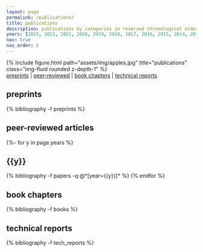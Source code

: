 ```yaml
---
layout: page
permalink: /publications/
title: publications
description: publications by categories in reversed chronological order
years: [2023, 2022, 2021, 2020, 2019, 2018, 2017, 2016, 2015, 2014, 2013, 2011, 2009, 2008, 2006]
nav: true
nav_order: 2
---
```

<!-- _pages/publications.md -->
<div class="publications">

<div class="row">
    <div class="col-sm mt-3 mt-md-0">
        {% include figure.html path="assets/img/apples.jpg" title="publications" class="img-fluid rounded z-depth-1" %}
    </div>
</div>
<div class="caption">
<a href="#preprint">preprints</a> | 
<a href="#peer">peer-reviewed</a> | 
<a href="#books">book chapters</a> |
<a href="#reports">technical reports</a>
</div>


<div id="preprint">
<h2>preprints</h2>
</div>

{% bibliography -f preprints %}

<div id="peer">
<h2>peer-reviewed articles</h2>
</div>

{%- for y in page.years %}
  <h2 class="year">{{y}}</h2>
  {% bibliography -f papers -q @*[year={{y}}]* %}
{% endfor %}

<div id="books">
<h2>book chapters</h2>
</div>

{% bibliography -f books %}

<div id="reports">
<h2>technical reports</h2>
</div>

{% bibliography -f tech_reports %}




</div>
